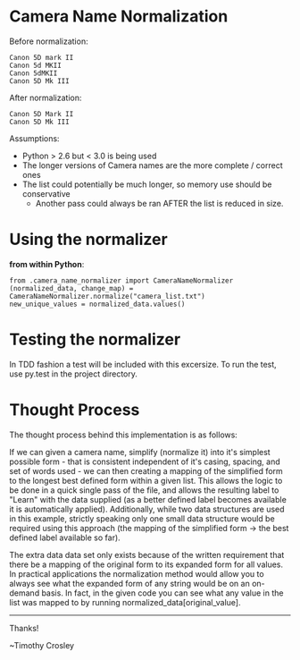 Camera Name Normalization
=====

Before normalization:

    Canon 5D mark II
    Canon 5d MKII
    Canon 5dMKII
    Canon 5D Mk III

After normalization:

    Canon 5D Mark II
    Canon 5D Mk III

Assumptions:

 - Python > 2.6 but < 3.0 is being used
 - The longer versions of Camera names are the more complete / correct ones
 - The list could potentially be much longer, so memory use should be conservative
    - Another pass could always be ran AFTER the list is reduced in size.


Using the normalizer
===================

**from within Python**:

    from .camera_name_normalizer import CameraNameNormalizer
    (normalized_data, change_map) = CameraNameNormalizer.normalize("camera_list.txt")
    new_unique_values = normalized_data.values()


Testing the normalizer
===================

In TDD fashion a test will be included with this excersize. To run the test, use py.test in the project directory.



Thought Process
===================

The thought process behind this implementation is as follows:

If we can given a camera name, simplify (normalize it) into it's simplest possible form - that is consistent
independent of it's casing, spacing, and set of words used - we can then creating a mapping of the simplified form
to the longest best defined form within a given list. This allows the logic to be done in a quick single pass of the
file, and allows the resulting label to "Learn" with the data supplied (as a better defined label becomes available
it is automatically applied). Additionally, while two data structures are used in this example, strictly speaking only
one small data structure would be required using this approach (the mapping of the simplified form -> the best defined
label available so far).

The extra data data set only exists because of the written requirement that there be a mapping of the original
form to its expanded form for all values. In practical applications the normalization method would allow you to
always see what the expanded form of any string would be on an on-demand basis. In fact, in the given code you can
see what any value in the list was mapped to by running normalized_data[original_value].

__________________________________________

Thanks!

~Timothy Crosley
